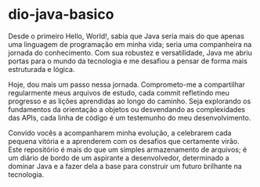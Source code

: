 # dio-java-basico

Desde o primeiro Hello, World!, sabia que Java seria mais do que apenas uma linguagem de programação em minha vida; seria uma companheira na jornada do conhecimento. Com sua robustez e versatilidade, Java me abriu portas para o mundo da tecnologia e me desafiou a pensar de forma mais estruturada e lógica.

Hoje, dou mais um passo nessa jornada. Comprometo-me a compartilhar regularmente meus arquivos de estudo, cada commit refletindo meu progresso e as lições aprendidas ao longo do caminho. Seja explorando os fundamentos da orientação a objetos ou desvendando as complexidades das APIs, cada linha de código é um testemunho do meu desenvolvimento.

Convido vocês a acompanharem minha evolução, a celebrarem cada pequena vitória e a aprenderem com os desafios que certamente virão. Este repositório é mais do que um simples armazenamento de arquivos; é um diário de bordo de um aspirante a desenvolvedor, determinado a dominar Java e a fazer dela a base para construir um futuro brilhante na tecnologia.

